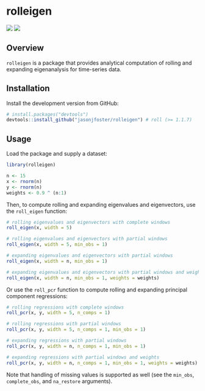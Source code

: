 # rolleigen

[![](https://github.com/jasonjfoster/rolleigen/actions/workflows/check-standard.yaml/badge.svg)](https://github.com/jasonjfoster/rolleigen/actions/workflows/check-standard.yaml)
[![](https://codecov.io/gh/jasonjfoster/rolleigen/graph/badge.svg)](https://app.codecov.io/github/jasonjfoster/rolleigen)

## Overview

`rolleigen` is a package that provides analytical computation of rolling and expanding eigenanalysis for time-series data.

## Installation

Install the development version from GitHub:

``` r
# install.packages("devtools")
devtools::install_github("jasonjfoster/rolleigen") # roll (>= 1.1.7)
```

## Usage

Load the package and supply a dataset:

``` r
library(rolleigen)

n <- 15
x <- rnorm(n)
y <- rnorm(n)
weights <- 0.9 ^ (n:1)
```
Then, to compute rolling and expanding eigenvalues and eigenvectors, use the `roll_eigen` function:

```r
# rolling eigenvalues and eigenvectors with complete windows
roll_eigen(x, width = 5)

# rolling eigenvalues and eigenvectors with partial windows
roll_eigen(x, width = 5, min_obs = 1)

# expanding eigenvalues and eigenvectors with partial windows
roll_eigen(x, width = n, min_obs = 1)

# expanding eigenvalues and eigenvectors with partial windows and weights
roll_eigen(x, width = n, min_obs = 1, weights = weights)
```

Or use the `roll_pcr` function to compute rolling and expanding principal component regressions:

``` r
# rolling regressions with complete windows
roll_pcr(x, y, width = 5, n_comps = 1)

# rolling regressions with partial windows
roll_pcr(x, y, width = 5, n_comps = 1, min_obs = 1)

# expanding regressions with partial windows
roll_pcr(x, y, width = n, n_comps = 1, min_obs = 1)

# expanding regressions with partial windows and weights
roll_pcr(x, y, width = n, n_comps = 1, min_obs = 1, weights = weights)
```

Note that handling of missing values is supported as well (see the `min_obs`, `complete_obs`, and `na_restore` arguments).